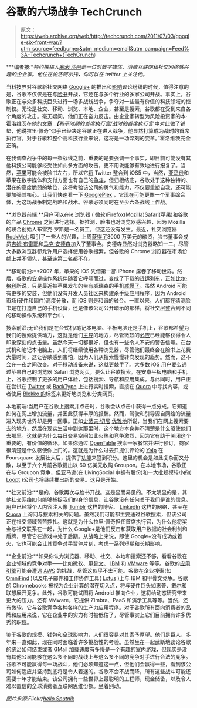 # 谷歌的六场战争 TechCrunch

> 原文：<https://web.archive.org/web/http://techcrunch.com/2011/07/03/google-six-front-war/?utm_source=feedburner&utm_medium=email&utm_campaign=Feed%3A+Techcrunch+(TechCrunch>)

***编者按:**特约撰稿人[塞米·沙阿](https://web.archive.org/web/20230203074759/http://www.semilshah.com/)是一位对数字媒体、消费互联网和社交网络感兴趣的企业家。他住在帕洛阿尔托，你可以在 twitter 上关注他。*

当科技界对谷歌新社交网络 [Google+](https://web.archive.org/web/20230203074759/https://plus.google.com/up/start/?sw=1&type=st) 的推出和[影响](https://web.archive.org/web/20230203074759/https://techcrunch.com/2011/06/28/google-wrong-question-social/)议论纷纷的时候，值得注意的是，谷歌不仅仅是在与[脸书](https://web.archive.org/web/20230203074759/http://www.facebook.com/)开战，它还在与多个行业的多家公司开战。事实上，谷歌正在与众多科技巨头进行一场多战线战争，争夺对一些最有价值的科技领域的控制权。无论是社交、移动、浏览、本地、企业，甚至是搜索，谷歌都在受到来自各个角度的攻击。毫无疑问，他们正在奋力反击。由企业家转型为风险投资家的本·霍洛维茨在他的文章 *[【和平时期的首席执行官/战时的首席执行官](https://web.archive.org/web/20230203074759/http://bhorowitz.com/2011/04/15/peacetime-ceowartime-ceo/)* 中对此做了铺垫，他说拉里·佩奇“似乎已经决定谷歌正在进入战争，他显然打算成为战时的首席执行官。对于谷歌和整个高科技行业来说，这将是一场深刻的变革。”霍洛维茨完全正确。

在我调查战争中的每一条战线之前，重要的是要强调一个事实，即目前可能没有其他科技公司能够经受住如此多方面的攻击，更不用说能够有效地进行报复了。当然，[苹果](https://web.archive.org/web/20230203074759/http://www.apple.com/)可能会被脸书左右，所以它[将](https://web.archive.org/web/20230203074759/https://techcrunch.com/2011/06/09/twitter-ios/) Twitter 整合到 iOS5 中，当然，[亚马逊](https://web.archive.org/web/20230203074759/http://www.amazon.com/)和苹果在数字媒体和支付方面也有自己的[争斗](https://web.archive.org/web/20230203074759/https://techcrunch.com/2011/01/31/apple-reportedly-blocks-sony-reader-app-could-spell-war-with-kindle/)，但归根结底，谷歌处于这种独特的、潜在的高度脆弱的地位，这将考验该公司的勇气和能力，不仅要重塑自我，还可能要加强其核心。让我们快速看一下 [GooglePlex](https://web.archive.org/web/20230203074759/http://en.wikipedia.org/wiki/Googleplex) ，它现在可能更像一个军事综合体，为这场战争制定战略和战术。谷歌必须同时在至少六条战线上作战。

**浏览器前端:**用户可以在[ie 浏览器](https://web.archive.org/web/20230203074759/http://windows.microsoft.com/en-US/internet-explorer/products/ie/home) ( [微软](https://web.archive.org/web/20230203074759/http://www.microsoft.com/))[Firefox](https://web.archive.org/web/20230203074759/http://www.mozilla.com/en-US/firefox/fx/)([Mozilla](https://web.archive.org/web/20230203074759/http://www.mozilla.com/))[Safari](https://web.archive.org/web/20230203074759/http://www.apple.com/safari/)(苹果)和谷歌的产品 [Chrome](https://web.archive.org/web/20230203074759/http://www.google.com/chrome/intl/en/make/download-mac.html?brand=CHKZ) 之间进行选择。据推测，脸书也对浏览器感兴趣，因为 Mozilla 的联合创始人布雷克·罗斯是一名员工，但这还没有发生。最近，社交浏览器 [RockMelt](https://web.archive.org/web/20230203074759/http://www.rockmelt.com/) 吸引了一些人的兴趣，上周[获得了](https://web.archive.org/web/20230203074759/https://techcrunch.com/2011/06/28/accel-khosla-andreessen-30-million-rockmelt/)3000 万美元的融资，脸书董事会成员[吉姆·布雷耶](https://web.archive.org/web/20230203074759/http://en.wikipedia.org/wiki/Jim_Breyer)和[马克·安德森](https://web.archive.org/web/20230203074759/http://en.wikipedia.org/wiki/Marc_Andreessen)加入了董事会。安德森显然对浏览器略知一二。尽管大多数浏览器都允许用户选择使用谷歌搜索，但谷歌的 Chrome 浏览器在市场份额上并不领先，甚至连第二名都不在。

**移动前沿:**2007 年，苹果的 iOS 凭借第一部 iPhone 席卷了移动世界。然后，谷歌的[安卓](https://web.archive.org/web/20230203074759/http://android.google.com/)操作系统伴随着它呼啸而过，变成了下载的[货运列车](https://web.archive.org/web/20230203074759/http://en.wikipedia.org/wiki/Marc_Andreessen)，正如[比尔·格利](https://web.archive.org/web/20230203074759/http://www.twitter.com/bgurley)所说，只是最近被苹果发布的带有威瑞森的手机[减慢了](https://web.archive.org/web/20230203074759/https://techcrunch.com/2011/06/22/verizon-iphone-android/)。虽然 Android 可能有更多的安装，但他们没有开发人员社区来构建杀手级应用程序，因为 Android 市场(硬件和固件)高度分散，而 iOS 则是和谐的融合。一直以来，人们都在猜测脸书是在打造自己的手机设备，还是像该公司公开暗示的那样，将社交层整合到不同的移动操作系统和平台中。

搜索前沿:无论我们是在台式机/笔记本电脑、平板电脑还是手机上，谷歌都希望为我们的搜索提供动力，这就是他们[主导](https://web.archive.org/web/20230203074759/https://techcrunch.com/wp-content/uploads/2011/07/search-market-share-feb-20111.png)的地方，尽管微软的[必应](https://web.archive.org/web/20230203074759/http://www.bing.com/)已经能够获得令人印象深刻的点击量。虽然今天一切都很好，但也有一些令人不安的警告信号。在台式机和笔记本电脑上，人们将继续使用各种浏览器，尽管他们最终会在脸书上花费大量时间，这让谷歌感到害怕，因为人们从搜索慢慢转向发现的趋势。然而，这不会在一夜之间改变。对于移动设备来说，这就更棘手了。大多数 iOS 用户要么通过苹果自己的浏览器 Safari 浏览网页，要么让谷歌搜索。在安卓平板电脑和手机上，谷歌控制了更多的用户体验，包括搜索、导航和应用集成。与此同时，用户正在尝试在 [Twitter](https://web.archive.org/web/20230203074759/http://search.twitter.com/) 或 [BackType](https://web.archive.org/web/20230203074759/http://www.backtype.com/) 上进行实时搜索，直接在 [Quora](https://web.archive.org/web/20230203074759/http://www.quora.com/) 中寻找内容，或者使用 [Blekko 的](https://web.archive.org/web/20230203074759/http://www.blekko.com/)标签来更好地浏览和分类网页。

本地前端:当用户在谷歌上搜索并点击时，谷歌会从点击中获得一点分成。它知道如何在网上增加流量，并因此获得丰厚的报酬。然而，驾驶和引导源自网络的流量进入现实世界却是另一回事。正如[史蒂夫·切尼](https://web.archive.org/web/20230203074759/http://www.twitter.com/stevecheney) [优雅地](https://web.archive.org/web/20230203074759/http://stevecheney.posterous.com/why-groupon-is-worth-25-billion-dollars)所说，当我们在网上搜索要去的地方，然后在现实生活中到达那里时，这个地方本身并不清楚是什么驱使他们去那里。这就是为什么每日交易空间如此火热和竞争激烈，因为它有助于关闭这个重要的，有价值的循环。如果你通过 [OpenTable](https://web.archive.org/web/20230203074759/http://www.opentable.com/) 搜索一家餐馆并进行预订，商家很清楚是什么驱使你上门的。这就是为什么过去只提供评论的 [Yelp](https://web.archive.org/web/20230203074759/http://www.yelp.com/) 在 Foursquare 发展壮大后，提供了[功能](https://web.archive.org/web/20230203074759/https://techcrunch.com/2010/01/15/yelp-iphone-app-4-check-ins/)来签到积分。这里的机会是如此复杂而又分散，以至于六个月前谷歌提出以 60 亿美元收购 Groupon。在本地市场，谷歌正在与 Groupon 竞争，但亚马逊(在 LivingSocial 中拥有股份)和一大批规模较小的( [Loopt](https://web.archive.org/web/20230203074759/http://www.loopt.com/) )公司也将继续推出新的交易。这只是开始。

**社交前沿:**是的，谷歌再次与脸书开战。这是显而易见的。不太明显的是，其他社交网络如何能够捕捉我们的身份信息，让谷歌没有任何关于我们是谁的信息。用户已经将个人内容注入像 [Tumblr](https://web.archive.org/web/20230203074759/http://www.tumblr.com/) 这样的博客、 [LinkedIn](https://web.archive.org/web/20230203074759/http://www.linkedin.com/) 这样的网络，甚至在 [Quora](https://web.archive.org/web/20230203074759/http://www.quora.com/) 上询问与搜索相关的问题。虽然我们可能都主要通过谷歌搜索，但该公司正在社交领域苦苦挣扎。这就是为什么拉里·佩奇担任首席执行官，为什么他将奖金与社交联系在一起，为什么 Google+是他们反击和获取用户数据的社会利剑和盾牌，尽管它在游戏中处于后期。从战略上来说，即使 Google+没有成功或着火，它也可能会让其竞争对手暂停片刻，考虑一系列短期和长期影响。

**企业前沿:**如果你认为浏览器、移动、社交、本地和搜索还不够，看看谷歌在企业领域的竞争对手——比如微软、[甲骨文](https://web.archive.org/web/20230203074759/http://www.oracle.com/)、 [IBM](https://web.archive.org/web/20230203074759/http://www.ibm.com/) 和 [VMware](https://web.archive.org/web/20230203074759/http://www.vmware.com/) 等等。谷歌的[应用引擎](https://web.archive.org/web/20230203074759/http://code.google.com/appengine/)可能会遭遇 [AWS](https://web.archive.org/web/20230203074759/http://aws.amazon.com/) 的挑战，尽管这似乎不太可能。谷歌在企业搜索(如 [OmniFind](https://web.archive.org/web/20230203074759/http://www-01.ibm.com/software/data/enterprise-search/omnifind-enterprise/) )以及电子邮件和工作协作工具( [Lotus](https://web.archive.org/web/20230203074759/http://www-01.ibm.com/software/lotus/) )上与 IBM 和甲骨文竞争。谷歌的 Chromebooks 被视为企业计算的潜在切入点，将与硬件巨头如惠普、戴尔和联想展开竞争。此外，谷歌可能试图将 Android 推向企业，这将给动态研究带来更大的压力。还有 VMware，它提供 Zimbra、PaaS 和演示工具等等。当然，还有微软，它与谷歌竞争各种各样的生产力应用程序。对于谷歌所有面向消费者的品牌和应用来说，它在企业中的实力有时被低估了，尽管事实上它们目前拥有许多优秀的职位。

鉴于谷歌的规模、钱包和全球影响力，人们很容易对其寄予厚望。他们是巨人，多年来一直如此，现在同时面临着许多挑战性的考验。虽然坐在一起武断地谈论谷歌的统治如何结束或者 GMail 加载速度有多慢是一个有趣的室内游戏，但现实是没有其他公司能够在这么多不同的战线上与这么多不同的竞争对手进行合法的竞争。谷歌不可能赢得每一场战斗，他们必须知道这一点，但他们会赢得一些，看到该公司如何适应并坚持到底将是令人着迷的。谷歌不会不战而降，所有这些战斗可能还需要十年才能结束。该公司拥有一些世界上最聪明的工程师，现金储备，以及令人难以置信的全球消费者互联网思维份额。坐着别动。

*图片来源:Flickr/[hello Sputnik](https://web.archive.org/web/20230203074759/http://www.flickr.com/photos/hellosputnik/2142531537/)*